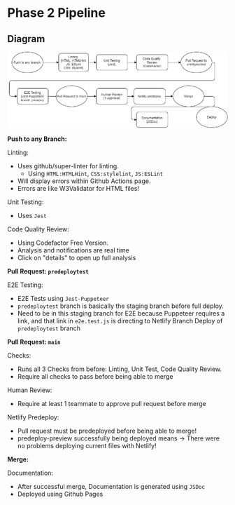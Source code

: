 # Phase 2 Pipeline

## Diagram

![phase2diagram](./phase2.drawio.png)

**Push to any Branch:**

Linting:
* Uses github/super-linter for linting. 
  * Using `HTML:HTMLHint`, `CSS:stylelint`, `JS:ESLint` 
* Will display errors within Github Actions page.
* Errors are like W3Validator for HTML files!

Unit Testing: 
* Uses `Jest`

Code Quality Review:
* Using Codefactor Free Version.
* Analysis and notifications are real time
* Click on "details" to open up full analysis

**Pull Request: `predeploytest`**

E2E Testing:
* E2E Tests using `Jest-Puppeteer`
* `predeploytest` branch is basically the staging branch before full deploy.
* Need to be in this staging branch for E2E because Puppeteer requires a link, and that 
link in `e2e.test.js` is directing to Netlify Branch Deploy of `predeploytest` branch

**Pull Request: `main`**

Checks:
* Runs all 3 Checks from before: Linting, Unit Test, Code Quality Review. 
* Require all checks to pass before being able to merge

Human Review: 
* Require at least 1 teammate to approve pull request before merge

Netlify Predeploy:
* Pull request must be predeployed before being able to merge!
* predeploy-preview successfully being deployed means -> There were no problems deploying current files with Netlify!

**Merge:**

Documentation: 
* After successful merge, Documentation is generated using `JSDoc`
* Deployed using Github Pages
